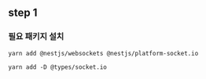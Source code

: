 ## step 1

### 필요 패키지 설치

```
yarn add @nestjs/websockets @nestjs/platform-socket.io
```

```
yarn add -D @types/socket.io
```
